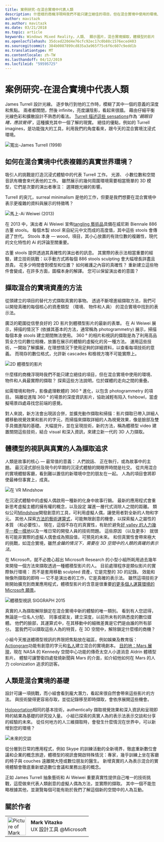 ```yaml
---
title: 案例研究-在混合實境中代表人類
description: 什麼樣的商機浮現時我們不能只建立絕佳的項目，但在混合實境中使用的環境、 物件和人員最實際的擷取？
author: mavitazk
ms.author: mavitazk
ms.date: 03/21/2018
ms.topic: article
keywords: Windows Mixed Reality，人類、 顯示圖片，混合實境擷取，體積型的影片
ms.openlocfilehash: 35dced220d4e76cfc92ec17c0b88c1576eced403
ms.sourcegitcommit: 384b0087899cd835a3a965f75c6f6c607c9edd1b
ms.translationtype: MT
ms.contentlocale: zh-TW
ms.lasthandoff: 04/12/2019
ms.locfileid: "59595725"
---
```

# <a name="case-study---representing-humans-in-mixed-reality"></a>案例研究-在混合實境中代表人類

James Turrell 設計光線。 逐步執行到他的工作時，模糊了其中一個的意義的深度和焦點。 兩者都關閉，然後 infinite，亮度讓陰影，看起來很牆。 藉由仔細平衡光線色彩和擴散設計不熟悉的看法。 [Turrell 描述這些 sensations](http://www.sculpture.org/documents/scmag02/nov02/turrell/turrell.shtml)作為 *'親眼目睹，應該覺得'*，這種擴充其中一個了解的現實。 絕佳的優點，例如的 Turrell imagines，是功能強大的工具，利用我們的角度看來，跟今天的混合實境沈浸式環境。

![寬出-James Turrell (1998)](images/wide-out-james-turrell.jpg)

## <a name="how-do-you-represent-complex-real-world-environments-in-mixed-reality"></a>如何在混合實境中代表複雜的真實世界環境？

吸引人的挑戰是打造沉浸式體驗中的代表 Turrell 工作。 光源、 小數位數和空間音訊有機會來代表他的工作。 雖然展示的幾何周圍環境需要相當簡單的 3D 模型，它們是次要的演出者專注： 選擇題光線的影響。

Turrell 的突兀，surreal minimalism 是他的工作，但要是我們想要在混合實境中表示更複雜的資料與展示的特徵嗎？

![馬上-Ai Weiwei (2013)](images/bang-ai-weiwie.jpg)

在 2013 中，演出者 Ai Weiwei 宣佈[tangling 藝術品](http://www.designboom.com/art/ai-weiwei-bang-installation-at-venice-art-biennale-2013/)具備在威尼斯 Biennale 886 古董 stools。 每個木製 stool 來自紀元中文而成的高度值，其中這些 stools 會傳遞了世代。 Stools 本身 — wood，項目，其小心放置的有效位數的複雜性，現代的文化特性的 Ai 的評論至關重要。

古董 stools 提供透過其真確性的演出者的訊息。 其實際的表示法相當重要的經驗，建立技術挑戰：以手動方式將每個 886 stools sculpting 會大幅增長詳盡且昂貴。 花多少時間會對模型和位置？ 如何維護之內容的真確性？ 重新建立這些物件會變成，在許多方面，圖檔本身的解譯。 您可以保留演出者的意圖？

## <a name="methods-of-capturing-mixed-reality-assets"></a>擷取混合的實境資產的方法

從頭建立的項目的替代方式擷取真實的事物。 透過不斷增進組擷取方法，我們可以開發真確的每個核心的資產類型 （環境、 物件和人員） 的混合實境中找到的表示法。

廣泛的範圍從信譽良好的 2D 影片到體積型影片的最新的表單。 在 Ai Weiwei 展示，掃描的情況下 (依據其基本的方法，通常稱為 photogrammetry) 展示，掃描每個本身 stools 建立期間無法使用。 360 ° 的相片和視訊的擷取是為了利用高品質全方位的數位相機，放置在展示的體驗的虛擬化的另一種方法。 運用這些技術，一開始了解擴展，在理想情況下使用足夠的詳細資料，以查看每項技術的意義。 而現存的數位格式，允許新 cascades 和檢視方塊不可能實際上。

![2D 體積型的影片](images/2d-to-volumetric-video.png)

什麼樣的商機浮現時我們不能只建立絕佳的項目，但在混合實境中使用的環境、 物件和人員最實際的擷取？ 探索這些方法說明，位於媒體的走向之間的重疊。

如需環境和物件，影像處理軟體的 360 ° 進化，以包含 photogrammetry 的項目。 隔離從進階 360 ° 的場景的深度資訊影片，協助減輕有陷入 fishbowl，當虛擬場景四處尋找您前端的感覺。

對人來說，新方法會出現該合併，並擴充動作擷取和掃描：影片擷取已帶入詳細人體移動視覺效果和影片的字元，而掃描來擷取詳細的人為視覺效果，像是臉部及雙手具備進階的基礎。 大幅提升，並在呈現技術，新的方法，稱為體積型 video 建置關閉這些技術，結合 visual 和深入資訊，來建立新一代的 3D 人力擷取。

## <a name="volumetric-video-and-the-pursuit-of-authentic-human-capture"></a>體積型的視訊與真實的人為擷取追求

人類是故事的核心 — 最常值的意義： 人們說話、 正在執行，或為故事中的主題。 最沉浸式部份及現今的早期的沉浸式體驗的開眼界時間是社交。 從共用混合的實境體驗客廳，看到難以置信的新環境中您的朋友在一起。 人為的項目會將即使最棒但事實上，成真。

![在 VR Mindshow](images/mindshow-in-vr-640px.jpg)

在沉浸式體驗中的虛擬人偶啟用一種新的化身中故事行銷。 最新的應用程式會重新思考虛擬主體的擁有權的概念，以及設定 躍進一層代式消除人之間的距離。 類似公司[Mindshow](http://mindshow.com/)開發創意的工具，可利用虛擬人偶，讓使用者對全新的人物和字元。 其他人探索[方法的藝術運算式](https://en.wikipedia.org/wiki/Uncanny_valley)，可能無限創意的機會，以探索擬人之屬性的本質 （和必要性）。 現在，這個不存在的真實性，有助於避免[好 valley 的人力幾乎一模一樣地](https://en.wikipedia.org/wiki/Uncanny_valley)以及一堆日常的開發人員的技術問題。 這些原因 （以及更多） 就很有可能非實際的虛擬人偶會成為預設值，可預見的未來。 和但真實性會帶來極大的挑戰，如混合實境，雖然*金鑰的情況下，需要在 3D 空間中的人類的真確的表示法*。

在 Microsoft，就不必擔心超出 Microsoft Research 的小型小組所耗用過去幾年來開發一個方法來擷取透過一種體積型影片的人。 目前處理程序是類似影片的實際執行環境： 而不是套用移動 sculpted 資產，它是完整的 3D 的記錄。 效能和映像所擷取的即時 — 它不是演出者的工作，它是真確的表示法。 雖然這項技術才剛開始擴充到商業應用程式，體積型影片的含意是很重要[的更多個人運算環境的 Microsoft 願景](https://www.youtube.com/watch?v=tcyj-_IEWt8)。

![體積型視訊 SIGGRAPH 2015](images/volumetric-video-siggraph-2015.gif)

真實的人為擷取解除鎖定在混合實境中新的體驗的唯一類別。 看到有人您認得，無論是一位名人分配、 同事或密友，建立深度，以前所未有的熟悉度的數位媒體。 他們的臉部，其運算式中，在其移動中的細微差異是它們是由誰的所有部分。 當我們可以擷取這些人為的特質，在 3D 空間中，解除鎖定什麼樣的商機？

小組今天推送體積型視訊的界限把焦點放在磁區，例如娛樂及教育版：[Actiongram](https://www.microsoft.com/p/actiongram/9nblggh5ftmt)功能有創意的字元和[名人](https://www.youtube.com/watch?v=BwWueXlsOrA)建立混合的實境劇本。 [目的地：Mars 展現](https://www.jpl.nasa.gov/news/news.php?feature=6220)，現在 NASA 的 Kennedy 空間中心功能的傳奇太空人小道消息 Aldrin 體積型影片。 體驗可讓警衛四處發燒新聞與 Mars 的介面，如介紹他如何在 Mars 的人力 colonization 追求的訪客。

## <a name="humans-are-fundamental-to-mixed-reality"></a>人類是混合實境的基礎

設計可讓一項挑戰，而小組會看到龐大潛力，看起來很自然會帶來這些影片的方法。 與技術變得更容易存取，並從記錄移至即時擷取，會依序展開這些機會。

[Holoportation](https://www.microsoft.com/en-us/research/project/holoportation-3/)相同的基本技術，authentically 擷取視覺效果和深入資訊和呈現即時的結果為基礎的研究投入量。 小組已探索的真實人為的表示法表示交談和分享的經驗的未來。 從任何地方的人三維擷取時，會發生什麼情況在世界中，可以新增到您的環境？

![未來的交談](images/girl-with-dress.jpg)

從分層到日常的應用程式，例如 Skype 的訓練活動的全新境界，徹底重新數位會議和企業的概念旅遊，體積型的視訊會開啟特殊情況：專家，幾乎訓練上坐在客廳的椅子與 couches 遠離開大陸或數位朋友的醫生。 新增真實的人為表示混合的實境體驗會徹底重新塑造數位會議和業務出差的概念。

正如 James Turrell 抽象藝術和 Ai Weiwei 重要真實性提供自己唯一的技術挑戰，這麼做來代表人類創意的虛擬人偶為方法，並實際的擷取。 其中一個不能忽略根據其他，並瀏覽每個可能有助於我們了解這個新的空間中的人為互動。

## <a name="about-the-author"></a>關於作者

<table style="border-collapse:collapse" padding-left="0px">
<tr>
<td style="border-style: none" width="60"><img alt="Picture of Mark Vitazko" width="60" height="60" src="images/mark-vitazko.jpg"></td>
<td style="border-style: none"><b>Mark Vitazko</b><br>UX 設計工具 @Microsoft</td>
</tr>
</table>
